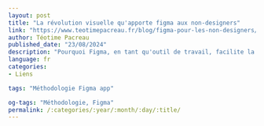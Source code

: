 ```yaml
---
layout: post
title: "La révolution visuelle qu'apporte figma aux non-designers"
link: "https://www.teotimepacreau.fr/blog/figma-pour-les-non-designers/"
author: Téotime Pacreau
published_date: "23/08/2024"
description: "Pourquoi Figma, en tant qu'outil de travail, facilite la collaboration et l'échange de feedback pour les Knowledge Worker"
language: fr
categories:
- Liens

tags: "Méthodologie Figma app"

og-tags: "Méthodologie, Figma"
permalink: /:categories/:year/:month/:day/:title/
---
```

